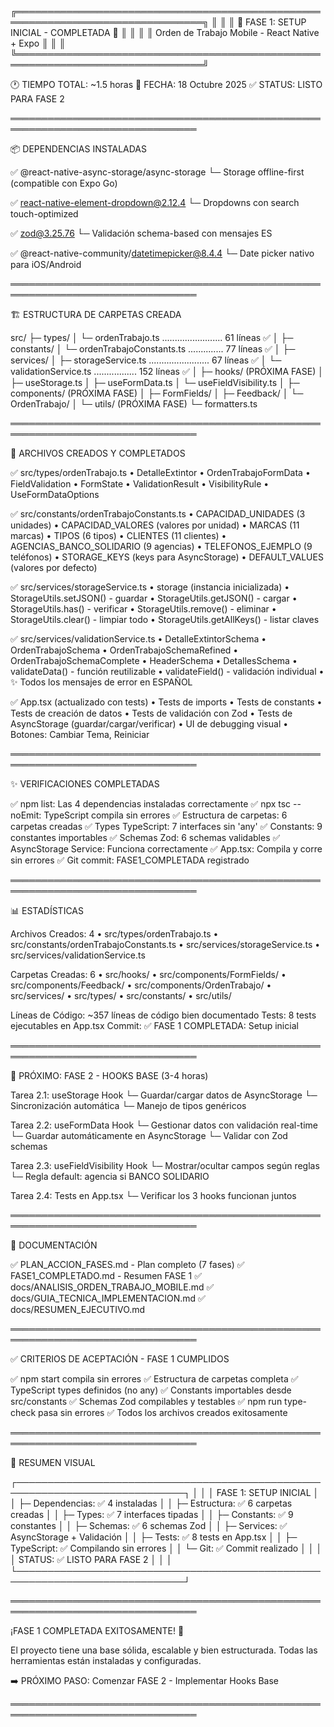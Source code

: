 ╔════════════════════════════════════════════════════════════════════════════════╗
║                                                                                ║
║                    🎉 FASE 1: SETUP INICIAL - COMPLETADA 🎉                   ║
║                                                                                ║
║                 Orden de Trabajo Mobile - React Native + Expo                 ║
║                                                                                ║
╚════════════════════════════════════════════════════════════════════════════════╝

🕐 TIEMPO TOTAL: ~1.5 horas
📅 FECHA: 18 Octubre 2025
✅ STATUS: LISTO PARA FASE 2

════════════════════════════════════════════════════════════════════════════════

📦 DEPENDENCIAS INSTALADAS

  ✅ @react-native-async-storage/async-storage
     └─ Storage offline-first (compatible con Expo Go)
  
  ✅ react-native-element-dropdown@2.12.4
     └─ Dropdowns con search touch-optimized
  
  ✅ zod@3.25.76
     └─ Validación schema-based con mensajes ES
  
  ✅ @react-native-community/datetimepicker@8.4.4
     └─ Date picker nativo para iOS/Android

════════════════════════════════════════════════════════════════════════════════

🏗️ ESTRUCTURA DE CARPETAS CREADA

src/
├─ types/
│  └─ ordenTrabajo.ts ........................ 61 líneas ✅
│
├─ constants/
│  └─ ordenTrabajoConstants.ts .............. 77 líneas ✅
│
├─ services/
│  ├─ storageService.ts ........................ 67 líneas ✅
│  └─ validationService.ts ................. 152 líneas ✅
│
├─ hooks/                          (PRÓXIMA FASE)
│  ├─ useStorage.ts
│  ├─ useFormData.ts
│  └─ useFieldVisibility.ts
│
├─ components/                     (PRÓXIMA FASE)
│  ├─ FormFields/
│  ├─ Feedback/
│  └─ OrdenTrabajo/
│
└─ utils/                          (PRÓXIMA FASE)
   └─ formatters.ts

════════════════════════════════════════════════════════════════════════════════

📝 ARCHIVOS CREADOS Y COMPLETADOS

✅ src/types/ordenTrabajo.ts
   • DetalleExtintor
   • OrdenTrabajoFormData
   • FieldValidation
   • FormState
   • ValidationResult
   • VisibilityRule
   • UseFormDataOptions

✅ src/constants/ordenTrabajoConstants.ts
   • CAPACIDAD_UNIDADES (3 unidades)
   • CAPACIDAD_VALORES (valores por unidad)
   • MARCAS (11 marcas)
   • TIPOS (6 tipos)
   • CLIENTES (11 clientes)
   • AGENCIAS_BANCO_SOLIDARIO (9 agencias)
   • TELEFONOS_EJEMPLO (9 teléfonos)
   • STORAGE_KEYS (keys para AsyncStorage)
   • DEFAULT_VALUES (valores por defecto)

✅ src/services/storageService.ts
   • storage (instancia inicializada)
   • StorageUtils.setJSON() - guardar
   • StorageUtils.getJSON() - cargar
   • StorageUtils.has() - verificar
   • StorageUtils.remove() - eliminar
   • StorageUtils.clear() - limpiar todo
   • StorageUtils.getAllKeys() - listar claves

✅ src/services/validationService.ts
   • DetalleExtintorSchema
   • OrdenTrabajoSchema
   • OrdenTrabajoSchemaRefined
   • OrdenTrabajoSchemaComplete
   • HeaderSchema
   • DetallesSchema
   • validateData() - función reutilizable
   • validateField() - validación individual
   • ✨ Todos los mensajes de error en ESPAÑOL

✅ App.tsx (actualizado con tests)
   • Tests de imports
   • Tests de constants
   • Tests de creación de datos
   • Tests de validación con Zod
   • Tests de AsyncStorage (guardar/cargar/verificar)
   • UI de debugging visual
   • Botones: Cambiar Tema, Reiniciar

════════════════════════════════════════════════════════════════════════════════

✨ VERIFICACIONES COMPLETADAS

  ✅ npm list: Las 4 dependencias instaladas correctamente
  ✅ npx tsc --noEmit: TypeScript compila sin errores
  ✅ Estructura de carpetas: 6 carpetas creadas
  ✅ Types TypeScript: 7 interfaces sin 'any'
  ✅ Constants: 9 constantes importables
  ✅ Schemas Zod: 6 schemas validables
  ✅ AsyncStorage Service: Funciona correctamente
  ✅ App.tsx: Compila y corre sin errores
  ✅ Git commit: FASE1_COMPLETADA registrado

════════════════════════════════════════════════════════════════════════════════

📊 ESTADÍSTICAS

Archivos Creados: 4
  • src/types/ordenTrabajo.ts
  • src/constants/ordenTrabajoConstants.ts
  • src/services/storageService.ts
  • src/services/validationService.ts

Carpetas Creadas: 6
  • src/hooks/
  • src/components/FormFields/
  • src/components/Feedback/
  • src/components/OrdenTrabajo/
  • src/services/
  • src/types/
  • src/constants/
  • src/utils/

Líneas de Código: ~357 líneas de código bien documentado
Tests: 8 tests ejecutables en App.tsx
Commit: ✅ FASE 1 COMPLETADA: Setup inicial

════════════════════════════════════════════════════════════════════════════════

🚀 PRÓXIMO: FASE 2 - HOOKS BASE (3-4 horas)

  Tarea 2.1: useStorage Hook
    └─ Guardar/cargar datos de AsyncStorage
    └─ Sincronización automática
    └─ Manejo de tipos genéricos

  Tarea 2.2: useFormData Hook
    └─ Gestionar datos con validación real-time
    └─ Guardar automáticamente en AsyncStorage
    └─ Validar con Zod schemas

  Tarea 2.3: useFieldVisibility Hook
    └─ Mostrar/ocultar campos según reglas
    └─ Regla default: agencia si BANCO SOLIDARIO

  Tarea 2.4: Tests en App.tsx
    └─ Verificar los 3 hooks funcionan juntos

════════════════════════════════════════════════════════════════════════════════

📝 DOCUMENTACIÓN

  ✅ PLAN_ACCION_FASES.md - Plan completo (7 fases)
  ✅ FASE1_COMPLETADO.md - Resumen FASE 1
  ✅ docs/ANALISIS_ORDEN_TRABAJO_MOBILE.md
  ✅ docs/GUIA_TECNICA_IMPLEMENTACION.md
  ✅ docs/RESUMEN_EJECUTIVO.md

════════════════════════════════════════════════════════════════════════════════

✅ CRITERIOS DE ACEPTACIÓN - FASE 1 CUMPLIDOS

  ✅ npm start compila sin errores
  ✅ Estructura de carpetas completa
  ✅ TypeScript types definidos (no any)
  ✅ Constants importables desde src/constants
  ✅ Schemas Zod compilables y testables
  ✅ npm run type-check pasa sin errores
  ✅ Todos los archivos creados exitosamente

════════════════════════════════════════════════════════════════════════════════

🎯 RESUMEN VISUAL

┌─────────────────────────────────────────────────────────────────────────────┐
│                                                                             │
│  FASE 1: SETUP INICIAL                                                      │
│  ├─ Dependencias: ✅ 4 instaladas                                           │
│  ├─ Estructura: ✅ 6 carpetas creadas                                       │
│  ├─ Types: ✅ 7 interfaces tipadas                                          │
│  ├─ Constants: ✅ 9 constantes                                              │
│  ├─ Schemas: ✅ 6 schemas Zod                                               │
│  ├─ Services: ✅ AsyncStorage + Validación                                          │
│  ├─ Tests: ✅ 8 tests en App.tsx                                            │
│  ├─ TypeScript: ✅ Compilando sin errores                                   │
│  └─ Git: ✅ Commit realizado                                                │
│                                                                             │
│  STATUS: ✅ LISTO PARA FASE 2                                               │
│                                                                             │
└─────────────────────────────────────────────────────────────────────────────┘

════════════════════════════════════════════════════════════════════════════════

¡FASE 1 COMPLETADA EXITOSAMENTE! 🎉

El proyecto tiene una base sólida, escalable y bien estructurada.
Todas las herramientas están instaladas y configuradas.

➡️  PRÓXIMO PASO: Comenzar FASE 2 - Implementar Hooks Base

════════════════════════════════════════════════════════════════════════════════
